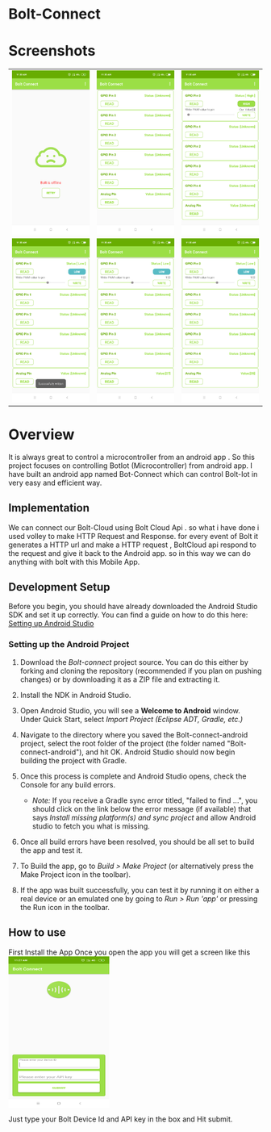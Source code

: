 # Bolt-Connect
# Screenshots
<table>
    <tr>
     <td><img src="/Screenshots/Screenshot_2018-11-25-11-33-39-677_com.medeveloper.ayaz.boltconnect.png"></td>
     <td><img src="/Screenshots/Screenshot_2018-11-25-11-35-17-971_com.medeveloper.ayaz.boltconnect.png"></td>
     <td><img src="/Screenshots/Screenshot_2018-11-25-11-35-27-854_com.medeveloper.ayaz.boltconnect.png"></td>
    </tr>
     <tr> 
      <td><img src="/Screenshots/Screenshot_2018-11-25-11-35-40-874_com.medeveloper.ayaz.boltconnect.png"></td>
      <td><img src="/Screenshots/Screenshot_2018-11-25-11-35-48-401_com.medeveloper.ayaz.boltconnect.png"></td>
      <td><img src="/Screenshots/Screenshot_2018-11-25-11-35-52-164_com.medeveloper.ayaz.boltconnect.png"></td>
      </tr>
  </table>
  
# Overview
It is always great to control a microcontroller from an android app .
So this project focuses on controlling BotIot (Microcontroller) from android app.
I have built an android app named Bot-Connect which can control Bolt-Iot in very easy and efficient way.
   

## Implementation 
We can connect our Bolt-Cloud using Bolt Cloud Api .
so what i have done i used volley to make HTTP Request and Response.
for every event of Bolt it generates a HTTP url and make a HTTP request ,
BoltCloud api respond to the request and give it back to the Android app.
so in this way we can do anything with bolt with this Mobile App.
## Development Setup

Before you begin, you should have already downloaded the Android Studio SDK and set it up correctly. You can find a guide on how to do this here: [Setting up Android Studio](http://developer.android.com/sdk/installing/index.html?pkg=studio)

### Setting up the Android Project

1. Download the *Bolt-connect* project source. You can do this either by forking and cloning the repository (recommended if you plan on pushing changes) or by downloading it as a ZIP file and extracting it.

2. Install the NDK in Android Studio.

3. Open Android Studio, you will see a **Welcome to Android** window. Under Quick Start, select *Import Project (Eclipse ADT, Gradle, etc.)*
4. Navigate to the directory where you saved the Bolt-connect-android project, select the root folder of the project (the folder named "Bolt-connect-android"), and hit OK. Android Studio should now begin building the project with Gradle.

5. Once this process is complete and Android Studio opens, check the Console for any build errors.

    - *Note:* If you receive a Gradle sync error titled, "failed to find ...", you should click on the link below the error message (if available) that says *Install missing platform(s) and sync project* and allow Android studio to fetch you what is missing.
    
6. Once all build errors have been resolved, you should be all set to build the app and test it.

7. To Build the app, go to *Build > Make Project* (or alternatively press the Make Project icon in the toolbar).

8. If the app was built successfully, you can test it by running it on either a real device or an emulated one by going to *Run > Run 'app'* or pressing the Run icon in the toolbar.

## How to use
First Install the App
Once you open the app you will get a screen like this
<br>
<img width="200px" height="300px" align="center" src="/Screenshot_2018-11-25-11-27-26-754_com.medeveloper.ayaz.boltconnect.png"/><br>
<p>Just type your Bolt Device Id and API key in the box and Hit submit.</p>
   
   
